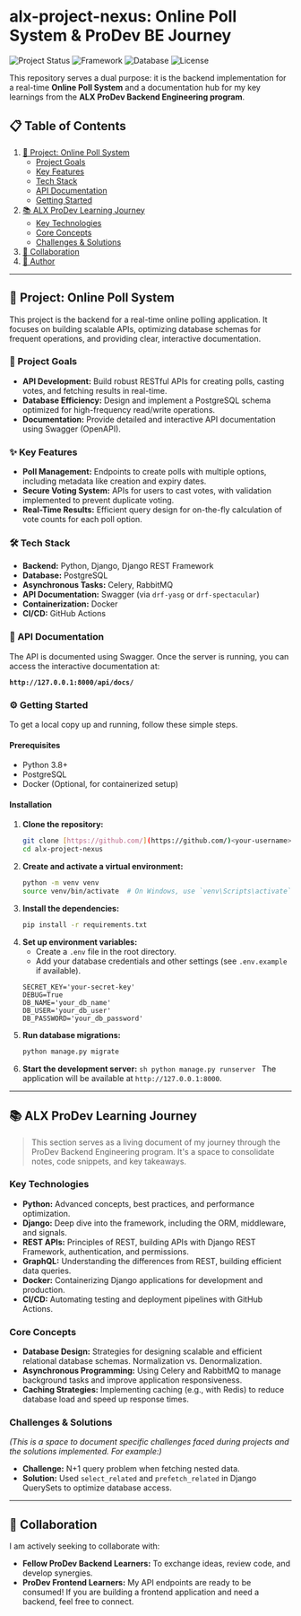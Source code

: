 # alx-project-nexus: Online Poll System & ProDev BE Journey

![Project Status](https://img.shields.io/badge/status-in%20progress-yellow)
![Framework](https://img.shields.io/badge/Framework-Django-blue)
![Database](https://img.shields.io/badge/Database-PostgreSQL-blueviolet)
![License](https://img.shields.io/badge/License-MIT-green)

This repository serves a dual purpose: it is the backend implementation for a real-time **Online Poll System** and a documentation hub for my key learnings from the **ALX ProDev Backend Engineering program**.

## 📋 Table of Contents

1.  [🚀 Project: Online Poll System](#-project-online-poll-system)
    - [Project Goals](#-project-goals)
    - [Key Features](#-key-features)
    - [Tech Stack](#-tech-stack)
    - [API Documentation](#-api-documentation)
    - [Getting Started](#️-getting-started)
2.  [📚 ALX ProDev Learning Journey](#-alx-prodev-learning-journey)
    - [Key Technologies](#key-technologies)
    - [Core Concepts](#core-concepts)
    - [Challenges & Solutions](#challenges--solutions)
3.  [🤝 Collaboration](#-collaboration)
4.  [👤 Author](#-author)

---

## 🚀 Project: Online Poll System

This project is the backend for a real-time online polling application. It focuses on building scalable APIs, optimizing database schemas for frequent operations, and providing clear, interactive documentation.

### 🎯 Project Goals

- **API Development:** Build robust RESTful APIs for creating polls, casting votes, and fetching results in real-time.
- **Database Efficiency:** Design and implement a PostgreSQL schema optimized for high-frequency read/write operations.
- **Documentation:** Provide detailed and interactive API documentation using Swagger (OpenAPI).

### ✨ Key Features

- **Poll Management:** Endpoints to create polls with multiple options, including metadata like creation and expiry dates.
- **Secure Voting System:** APIs for users to cast votes, with validation implemented to prevent duplicate voting.
- **Real-Time Results:** Efficient query design for on-the-fly calculation of vote counts for each poll option.

### 🛠️ Tech Stack

- **Backend:** Python, Django, Django REST Framework
- **Database:** PostgreSQL
- **Asynchronous Tasks:** Celery, RabbitMQ
- **API Documentation:** Swagger (via `drf-yasg` or `drf-spectacular`)
- **Containerization:** Docker
- **CI/CD:** GitHub Actions

### 📄 API Documentation

The API is documented using Swagger. Once the server is running, you can access the interactive documentation at:

**`http://127.0.0.1:8000/api/docs/`**

### ⚙️ Getting Started

To get a local copy up and running, follow these simple steps.

#### Prerequisites

- Python 3.8+
- PostgreSQL
- Docker (Optional, for containerized setup)

#### Installation

1.  **Clone the repository:**
    ```sh
    git clone [https://github.com/](https://github.com/)<your-username>/alx-project-nexus.git
    cd alx-project-nexus
    ```
2.  **Create and activate a virtual environment:**
    ```sh
    python -m venv venv
    source venv/bin/activate  # On Windows, use `venv\Scripts\activate`
    ```
3.  **Install the dependencies:**
    ```sh
    pip install -r requirements.txt
    ```
4.  **Set up environment variables:**
    - Create a `.env` file in the root directory.
    - Add your database credentials and other settings (see `.env.example` if available).
    ```
    SECRET_KEY='your-secret-key'
    DEBUG=True
    DB_NAME='your_db_name'
    DB_USER='your_db_user'
    DB_PASSWORD='your_db_password'
    ```
5.  **Run database migrations:**
    ```sh
    python manage.py migrate
    ```
6.  **Start the development server:**
    `sh
    python manage.py runserver
    `
    The application will be available at `http://127.0.0.1:8000`.

---

## 📚 ALX ProDev Learning Journey

> This section serves as a living document of my journey through the ProDev Backend Engineering program. It's a space to consolidate notes, code snippets, and key takeaways.

### Key Technologies

- **Python:** Advanced concepts, best practices, and performance optimization.
- **Django:** Deep dive into the framework, including the ORM, middleware, and signals.
- **REST APIs:** Principles of REST, building APIs with Django REST Framework, authentication, and permissions.
- **GraphQL:** Understanding the differences from REST, building efficient data queries.
- **Docker:** Containerizing Django applications for development and production.
- **CI/CD:** Automating testing and deployment pipelines with GitHub Actions.

### Core Concepts

- **Database Design:** Strategies for designing scalable and efficient relational database schemas. Normalization vs. Denormalization.
- **Asynchronous Programming:** Using Celery and RabbitMQ to manage background tasks and improve application responsiveness.
- **Caching Strategies:** Implementing caching (e.g., with Redis) to reduce database load and speed up response times.

### Challenges & Solutions

_(This is a space to document specific challenges faced during projects and the solutions implemented. For example:)_

- **Challenge:** N+1 query problem when fetching nested data.
- **Solution:** Used `select_related` and `prefetch_related` in Django QuerySets to optimize database access.

---

## 🤝 Collaboration

I am actively seeking to collaborate with:

- **Fellow ProDev Backend Learners:** To exchange ideas, review code, and develop synergies.
- **ProDev Frontend Learners:** My API endpoints are ready to be consumed! If you are building a frontend application and need a backend, feel free to connect.

<!-- ## 👤 Author

**<Your Name>**
* GitHub: [@your-username](https://github.com/your-username)
* LinkedIn: [Your LinkedIn Profile](https://linkedin.com/in/your-profile) -->

